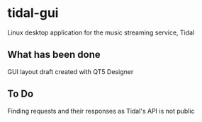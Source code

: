 # tidal-gui

Linux desktop application for the music streaming service, Tidal

## What has been done

GUI layout draft created with QT5 Designer

## To Do
Finding requests and their responses as Tidal's API is not public
